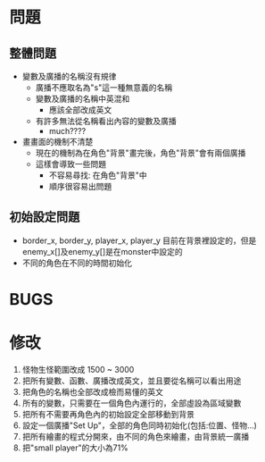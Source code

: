 # 問題
## 整體問題
- 變數及廣播的名稱沒有規律
  - 廣播不應取名為"s"這一種無意義的名稱
  - 變數及廣播的名稱中英混和
    - 應該全部改成英文
  - 有許多無法從名稱看出內容的變數及廣播
    - much????
- 畫畫面的機制不清楚
  - 現在的機制為在角色"背景"畫完後，角色"背景"會有兩個廣播
  - 這樣會導致一些問題
    - 不容易尋找: 在角色"背景"中
    - 順序很容易出問題

## 初始設定問題
- border_x, border_y, player_x, player_y 目前在背景裡設定的，但是enemy_x[]及enemy_y[]是在monster中設定的
- 不同的角色在不同的時間初始化

# BUGS

# 修改
1. 怪物生怪範圍改成 1500 ~ 3000
2. 把所有變數、函數、廣播改成英文，並且要從名稱可以看出用途
3. 把角色的名稱也全部改成檢而易懂的英文
4. 所有的變數，只需要在一個角色內運行的，全部虛設為區域變數
5. 把所有不需要再角色內的初始設定全部移動到背景
6. 設定一個廣播"Set Up"，全部的角色同時初始化(包括:位置、怪物...)
7. 把所有繪畫的程式分開來，由不同的角色來繪畫，由背景統一廣播
8. 把"small player"的大小為71%
